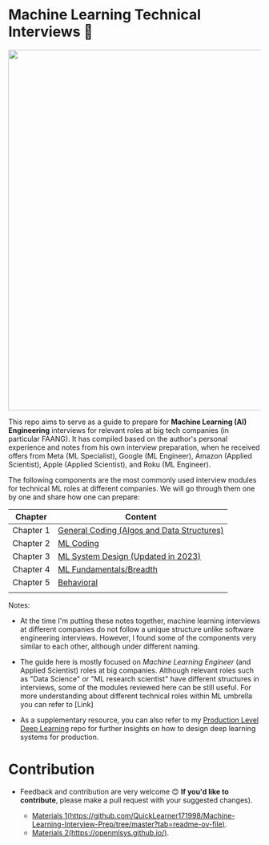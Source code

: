 <!-- [![Tweet](https://img.shields.io/twitter/url/http/shields.io.svg?style=social)](https://twitter.com/intent/tweet?text=Machine%20Learning%20Interview%20Guide&url=https://github.com/alirezadir/machine-learning-interview-enlightener&via=alirezadira&hashtags=artificialintelligence,machinelearning,interviews,design)
[![Twitter URL](https://img.shields.io/twitter/url/https/twitter.com/fold_left.svg?style=social&label=Follow%20%40alirezadira)](https://twitter.com/alirezadira)

[![Build Status](https://travis-ci.com/username/projectname.svg?branch=master)](https://travis-ci.com/username/projectname)
[![codecov](https://codecov.io/gh/cam-barts/ObeyTheTestingGoat/branch/master/graph/badge.svg)](https://codecov.io/gh/cam-barts/ObeyTheTestingGoat)
[![Code style: black](https://img.shields.io/badge/code%20style-black-000000.svg)](https://github.com/ambv/black)
[![License: MIT](https://img.shields.io/badge/License-MIT-blue.svg)](https://github.com/alirezadir/machine-learning-interview-enlightener/blob/main/LICENSE) -->

# Machine Learning Technical Interviews :robot: 
<p align="center">
<img width="720" src="src/imgs/MLI-Book-Cover.png">
</p>



This repo aims to serve as a guide to prepare for **Machine Learning (AI) Engineering** interviews for relevant roles at big tech companies (in particular FAANG). It has compiled based on the author's personal experience and notes from his own interview preparation, when he received offers from Meta (ML Specialist), Google (ML Engineer), Amazon (Applied Scientist), Apple (Applied Scientist), and Roku (ML Engineer).

The following components are the most commonly used interview modules for technical ML roles at different companies. We will go through them one by one and share how one can prepare:


<center>

 |Chapter | Content|
 |---| --- |
 | Chapter 1 	|  [General Coding (Algos and Data Structures)](src/lc-coding.md)	   | 
| Chapter 2 	| [ML Coding](src/MLC/ml-coding.md) 	|  	
| Chapter 3 	| [ML System Design (Updated in 2023)](src/MLSD/ml-system-design.md)|
| Chapter 4 	| [ML Fundamentals/Breadth](src/ml-fundamental.md)| 
| Chapter 5 	| [Behavioral](src/behavior.md)| 
|  	|  	|  

</center>

Notes:

* At the time I'm putting these notes together, machine learning interviews at different companies do not follow a unique structure unlike software engineering interviews. However, I found some of the components very similar to each other, although under different naming.

* The guide here is mostly focused on *Machine Learning Engineer* (and Applied Scientist) roles at big companies. Although relevant roles such as "Data Science" or "ML research scientist" have different structures in interviews, some of the modules reviewed here can be still useful. For more understanding about different technical roles within ML umbrella you can refer to [Link]

* As a supplementary resource, you can also refer to my [Production Level Deep Learning](https://github.com/alirezadir/Production-Level-Deep-Learning) repo for further insights on how to design deep learning systems for production. 



# Contribution
* Feedback and contribution are very welcome :blush: 
**If you'd like to contribute**, please make a pull request with your suggested changes).



  * [Materials 1(https://github.com/QuickLearner171998/Machine-Learning-Interview-Prep/tree/master?tab=readme-ov-file)](https://github.com/QuickLearner171998/Machine-Learning-Interview-Prep/tree/master?tab=readme-ov-file).
  * [Materials 2(https://openmlsys.github.io/)](https://openmlsys.github.io/).
  
